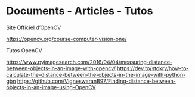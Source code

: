 # Documents - Articles - Tutos

Site Officiel d’OpenCV

https://opencv.org/course-computer-vision-one/

Tutos OpenCV

https://www.pyimagesearch.com/2016/04/04/measuring-distance-between-objects-in-an-image-with-opencv/
https://dev.to/stokry/how-to-calculate-the-distance-between-the-objects-in-the-image-with-python-gbn
https://github.com/VigneswaranB97/Finding-distance-between-objects-in-an-image-using-OpenCV


